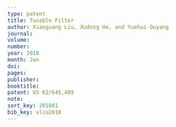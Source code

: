 ```yaml
---
type: patent
title: Tunable Filter
author: Xiaoguang Liu, Xudong He, and Yuehui Ouyang
journal:
volume:
number:
year: 2018
month: Jan
doi:
pages:
publisher:
booktitle:
patent: US 62/645,489
note:
sort_key: 201801
bib_key: xliu2018
---
```

